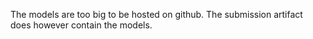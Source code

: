 The models are too big to be hosted on github. The submission artifact does however contain the models.
